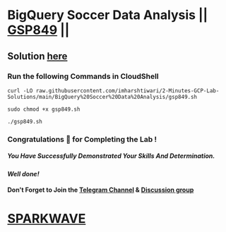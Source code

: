 # BigQuery Soccer Data Analysis || [GSP849](https://www.cloudskillsboost.google/focuses/23118?parent=catalog) ||

## Solution [here](https://youtu.be/zdcUmCfEZu0)

### Run the following Commands in CloudShell

```
curl -LO raw.githubusercontent.com/imharshtiwari/2-Minutes-GCP-Lab-Solutions/main/BigQuery%20Soccer%20Data%20Analysis/gsp849.sh

sudo chmod +x gsp849.sh

./gsp849.sh
```

### Congratulations 🎉 for Completing the Lab !

##### *You Have Successfully Demonstrated Your Skills And Determination.*

#### *Well done!*

#### Don't Forget to Join the [Telegram Channel](https://t.me/sparkwave.01) & [Discussion group](https://t.me/sparkwave.01chats)

# [SPARKWAVE](https://www.youtube.com/@sparkwave.01)
